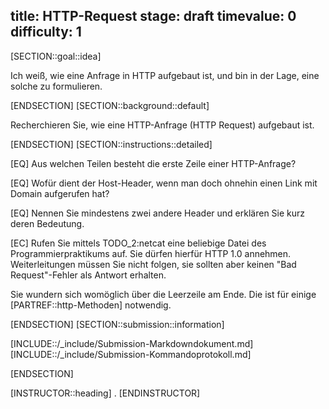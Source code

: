 title: HTTP-Request
stage: draft
timevalue: 0
difficulty: 1
---
[SECTION::goal::idea]

Ich weiß, wie eine Anfrage in HTTP aufgebaut ist, und bin in der Lage, eine solche zu formulieren.

[ENDSECTION]
[SECTION::background::default]

Recherchieren Sie, wie eine HTTP-Anfrage (HTTP Request) aufgebaut ist.

[ENDSECTION]
[SECTION::instructions::detailed]

[EQ] Aus welchen Teilen besteht die erste Zeile einer HTTP-Anfrage?

[EQ] Wofür dient der Host-Header, wenn man doch ohnehin einen Link mit Domain aufgerufen hat?

[EQ] Nennen Sie mindestens zwei andere Header und erklären Sie kurz deren Bedeutung. 

[EC] Rufen Sie mittels TODO_2:netcat eine beliebige Datei des Programmierpraktikums 
auf.
Sie dürfen hierfür HTTP 1.0 annehmen. Weiterleitungen müssen Sie nicht folgen, sie sollten
aber keinen "Bad Request"-Fehler als Antwort erhalten.

Sie wundern sich womöglich über die Leerzeile am Ende. Die ist für einige [PARTREF::http-Methoden]
notwendig.

[ENDSECTION]
[SECTION::submission::information]

[INCLUDE::/_include/Submission-Markdowndokument.md]
[INCLUDE::/_include/Submission-Kommandoprotokoll.md]

[ENDSECTION]

[INSTRUCTOR::heading]
.
[ENDINSTRUCTOR]
